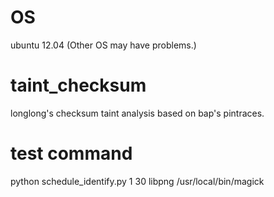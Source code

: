 # OS
ubuntu 12.04 (Other OS may have problems.)
# taint_checksum
longlong's checksum taint analysis based on bap's pintraces.
# test command
python schedule_identify.py 1 30 libpng /usr/local/bin/magick
